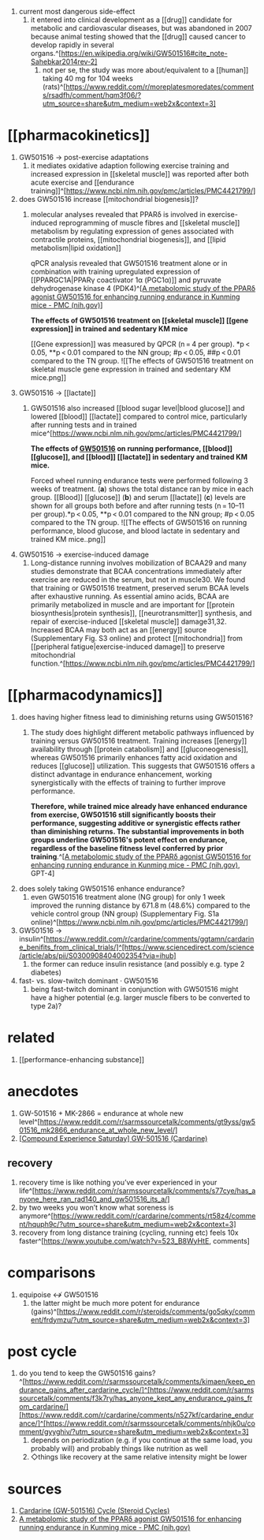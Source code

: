 1. current most dangerous side-effect
	1. it entered into clinical development as a [[drug]] candidate for metabolic and cardiovascular diseases, but was abandoned in 2007 because animal testing showed that the [[drug]] caused cancer to develop rapidly in several organs.^[https://en.wikipedia.org/wiki/GW501516#cite_note-Sahebkar2014rev-2]
		1. not per se, the study was more about/equivalent to a [[human]] taking 40 mg for 104 weeks (rats)^[https://www.reddit.com/r/moreplatesmoredates/comments/rsadfh/comment/hqm3f06/?utm_source=share&utm_medium=web2x&context=3]

# [[pharmacokinetics]]
1. GW501516 → post-exercise adaptations
	1. it mediates oxidative adaption following exercise training and increased expression in [[skeletal muscle]] was reported after both acute exercise and [[endurance training]]^[https://www.ncbi.nlm.nih.gov/pmc/articles/PMC4421799/]
2. does GW501516 increase [[mitochondrial biogenesis]]?
	1. molecular analyses revealed that PPARδ is involved in exercise-induced reprogramming of muscle fibres and [[skeletal muscle]] metabolism by regulating expression of genes associated with contractile proteins, [[mitochondrial biogenesis]], and [[lipid metabolism|lipid oxidation]]
	   
	   qPCR analysis revealed that GW501516 treatment alone or in combination with training upregulated expression of [[PPARGC1A|PPARγ coactivator 1α (PGC1α)]] and pyruvate dehydrogenase kinase 4 (PDK4)^[[A metabolomic study of the PPARδ agonist GW501516 for enhancing running endurance in Kunming mice - PMC (nih.gov)](https://www.ncbi.nlm.nih.gov/pmc/articles/PMC4421799/)]
	   
	   **The effects of GW501516 treatment on [[skeletal muscle]] [[gene expression]] in trained and sedentary KM mice**
	   
	   [[Gene expression]] was measured by QPCR (n = 4 per group). *p < 0.05, **p < 0.01 compared to the NN group; #p < 0.05, ##p < 0.01 compared to the TN group. ![[The effects of GW501516 treatment on skeletal muscle gene expression in trained and sedentary KM mice.png]]
1. GW501516 → [[lactate]]
	1. GW501516 also increased [[blood sugar level|blood glucose]] and lowered [[blood]] [[lactate]] compared to control mice, particularly after running tests and in trained mice^[https://www.ncbi.nlm.nih.gov/pmc/articles/PMC4421799/]
	   
	   **The effects of [GW501516](https://www.ncbi.nlm.nih.gov/nuccore/GW501516) on running performance, [[blood]] [[glucose]], and [[blood]] [[lactate]] in sedentary and trained KM mice.**
	   
	   Forced wheel running endurance tests were performed following 3 weeks of treatment. (**a**) shows the total distance ran by mice in each group. [[Blood]] [[glucose]] (**b**) and serum [[lactate]] (**c**) levels are shown for all groups both before and after running tests (n = 10–11 per group).*p < 0.05, **p < 0.01 compared to the NN group; #p < 0.05 compared to the TN group. ![[The effects of GW501516 on running performance, blood glucose, and blood lactate in sedentary and trained KM mice..png]]
1. GW501516 → exercise-induced damage
	1. Long-distance running involves mobilization of BCAA29 and many studies demonstrate that BCAA concentrations immediately after exercise are reduced in the serum, but not in muscle30. We found that training or GW501516 treatment, preserved serum BCAA levels after exhaustive running. As essential amino acids, BCAA are primarily metabolized in muscle and are important for [[protein biosynthesis|protein synthesis]], [[neurotransmitter]] synthesis, and repair of exercise-induced [[skeletal muscle]] damage31,32. Increased BCAA may both act as an [[energy]] source (Supplementary Fig. S3 online) and protect [[mitochondria]] from [[peripheral fatigue|exercise-induced damage]] to preserve mitochondrial function.^[https://www.ncbi.nlm.nih.gov/pmc/articles/PMC4421799/]

# [[pharmacodynamics]]
1. does having higher fitness lead to diminishing returns using GW501516?
	1. The study does highlight different metabolic pathways influenced by training versus GW501516 treatment. Training increases [[energy]] availability through [[protein catabolism]] and [[gluconeogenesis]], whereas GW501516 primarily enhances fatty acid oxidation and reduces [[glucose]] utilization. This suggests that GW501516 offers a distinct advantage in endurance enhancement, working synergistically with the effects of training to further improve performance.
	   
	   **Therefore, while trained mice already have enhanced endurance from exercise, GW501516 still significantly boosts their performance, suggesting additive or synergistic effects rather than diminishing returns. The substantial improvements in both groups underline GW501516's potent effect on endurance, regardless of the baseline fitness level conferred by prior training**.^[[A metabolomic study of the PPARδ agonist GW501516 for enhancing running endurance in Kunming mice - PMC (nih.gov)](https://www.ncbi.nlm.nih.gov/pmc/articles/PMC4421799/), GPT-4]
2. does solely taking GW501516 enhance endurance?
	1. even GW501516 treatment alone (NG group) for only 1 week improved the running distance by 671.8 m (48.6%) compared to the vehicle control group (NN group) (Supplementary Fig. S1a online)^[https://www.ncbi.nlm.nih.gov/pmc/articles/PMC4421799/]
3. GW501516 → insulin^[https://www.reddit.com/r/cardarine/comments/ggtamn/cardarine_benifits_from_clinical_trials/]^[https://www.sciencedirect.com/science/article/abs/pii/S0300908404002354?via=ihub]
	1. the former can reduce insulin resistance (and possibly e.g. type 2 diabetes)
2. fast- vs. slow-twitch dominant · GW501516
	1. being fast-twitch dominant in conjunction with GW501516 might have a higher potential (e.g. larger muscle fibers to be converted to type 2a)?

# related
1. [[performance-enhancing substance]]

# anecdotes
1. GW-501516 + MK-2866 = endurance at whole new level^[https://www.reddit.com/r/sarmssourcetalk/comments/gt9yss/gw501516_mk2866_endurance_at_whole_new_level/]
2. [[Compound Experience Saturday] GW-501516 (Cardarine)](https://www.reddit.com/r/steroids/comments/92m5u3/compound_experience_saturday_gw501516_cardarine/)
## recovery
1. recovery time is like nothing you’ve ever experienced in your life^[https://www.reddit.com/r/sarmssourcetalk/comments/s77cye/has_anyone_here_ran_rad140_and_gw501516_its_a/]
2. by two weeks you won’t know what soreness is anymore^[https://www.reddit.com/r/cardarine/comments/rt58z4/comment/hquph9c/?utm_source=share&utm_medium=web2x&context=3]
3. recovery from long distance training (cycling, running etc) feels 10x faster^[https://www.youtube.com/watch?v=523_B8WyHtE, comments]

# comparisons
1. equipoise ↮ GW501516
	1. the latter might be much more potent for endurance (gains)^[https://www.reddit.com/r/steroids/comments/go5qky/comment/frdymzu/?utm_source=share&utm_medium=web2x&context=3]

# post cycle
1. do you tend to keep the GW501516 gains?^[https://www.reddit.com/r/sarmssourcetalk/comments/kimaen/keep_endurance_gains_after_cardarine_cycle/]^[https://www.reddit.com/r/sarmssourcetalk/comments/f3k7ry/has_anyone_kept_any_endurance_gains_from_cardarine/][https://www.reddit.com/r/cardarine/comments/n527kf/cardarine_endurance/]^[https://www.reddit.com/r/sarmssourcetalk/comments/nhjk0u/comment/gyyghiv/?utm_source=share&utm_medium=web2x&context=3]
	1. depends on periodization (e.g. if you continue at the same load, you probably will) and probably things like nutrition as well
	2. ◇things like recovery at the same relative intensity might be lower

# sources
1. [Cardarine (GW-501516) Cycle (Steroid Cycles)](https://steroidcycle.org/cardarine-gw-501516-cycle/)
2. [A metabolomic study of the PPARδ agonist GW501516 for enhancing running endurance in Kunming mice - PMC (nih.gov)](https://www.ncbi.nlm.nih.gov/pmc/articles/PMC4421799/)